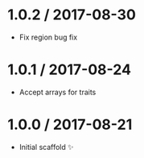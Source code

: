 1.0.2 / 2017-08-30
==================

  * Fix region bug fix 

1.0.1 / 2017-08-24
==================

  * Accept arrays for traits

1.0.0 / 2017-08-21
==================

  * Initial scaffold :sparkles:
